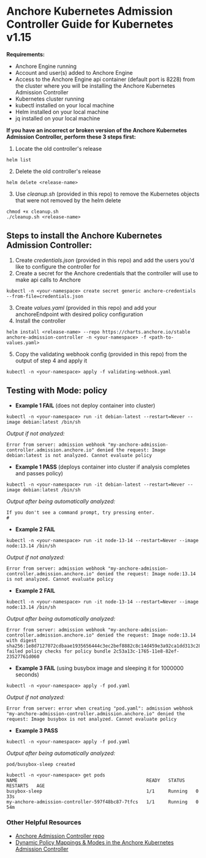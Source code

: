 # Anchore Kubernetes Admission Controller Guide for Kubernetes v1.15

**Requirements:**
- Anchore Engine running
- Account and user(s) added to Anchore Engine
- Access to the Anchore Engine api container (default port is 8228) from the cluster where you will be installing the Anchore Kubernetes Admission Controller
- Kubernetes cluster running
- kubectl installed on your local machine
- Helm installed on your local machine
- jq installed on your local machine

**If you have an incorrect or broken version of the Anchore Kubernetes Admission Controller, perform these 3 steps first:**
1. Locate the old controller's release
```
helm list
```
2. Delete the old controller's release
```
helm delete <release-name>
```
3. Use _cleanup.sh_ (provided in this repo) to remove the Kubernetes objects that were not removed by the helm delete
```
chmod +x cleanup.sh
./cleanup.sh <release-name> 
```

## Steps to install the Anchore Kubernetes Admission Controller:
1. Create _credentials.json_ (provided in this repo) and add the users you'd like to configure the controller for
2. Create a secret for the Anchore credentials that the controller will use to make api calls to Anchore
```
kubectl -n <your-namespace> create secret generic anchore-credentials --from-file=credentials.json
```
3. Create _values.yaml_ (provided in this repo) and add your anchoreEndpoint with desired policy configuration
4. Install the controller
```
helm install <release-name> --repo https://charts.anchore.io/stable anchore-admission-controller -n <your-namespace> -f <path-to-values.yaml>
```
5. Copy the validating webhook config (provided in this repo) from the output of step 4 and apply it
```
kubectl -n <your-namespace> apply -f validating-webhook.yaml
```

## Testing with Mode: policy
- **Example 1 FAIL** (does not deploy container into cluster)
```
kubectl -n <your-namespace> run -it debian-latest --restart=Never --image debian:latest /bin/sh
```
_Output if not analyzed:_
``` 
Error from server: admission webhook "my-anchore-admission-controller.admission.anchore.io" denied the request: Image debian:latest is not analyzed. Cannot evaluate policy
```
- **Example 1 PASS** (deploys container into cluster if analysis completes and passes policy)
```
kubectl -n <your-namespace> run -it debian-latest --restart=Never --image debian:latest /bin/sh
```
_Output after being automatically analyzed:_
```
If you don't see a command prompt, try pressing enter.
# 
```
- **Example 2 FAIL**
```
kubectl -n <your-namespace> run -it node-13-14 --restart=Never --image node:13.14 /bin/sh
```
_Output if not analyzed:_
``` 
Error from server: admission webhook "my-anchore-admission-controller.admission.anchore.io" denied the request: Image node:13.14 is not analyzed. Cannot evaluate policy
```
- **Example 2 FAIL**
```
kubectl -n <your-namespace> run -it node-13-14 --restart=Never --image node:13.14 /bin/sh
```
_Output after being automatically analyzed:_
``` 
Error from server: admission webhook "my-anchore-admission-controller.admission.anchore.io" denied the request: Image node:13.14 with digest sha256:1e8d7127072cdbaae1935656444c3ec2bef8882c8c14d459e3a92ca1dd313c28 failed policy checks for policy bundle 2c53a13c-1765-11e8-82ef-23527761d060
```
- **Example 3 FAIL** (using busybox image and sleeping it for 1000000 seconds)
```
kubectl -n <your-namespace> apply -f pod.yaml 
```
_Output if not analyzed:_
``` 
Error from server: error when creating "pod.yaml": admission webhook "my-anchore-admission-controller.admission.anchore.io" denied the request: Image busybox is not analyzed. Cannot evaluate policy
```
- **Example 3 PASS**
```
kubectl -n <your-namespace> apply -f pod.yaml 
```
_Output after being automatically analyzed:_
``` 
pod/busybox-sleep created
```
```
kubectl -n <your-namespace> get pods
NAME                                               READY   STATUS    RESTARTS   AGE
busybox-sleep                                      1/1     Running   0          33s
my-anchore-admission-controller-597f48bc87-7tfcs   1/1     Running   0          54m
```

### Other Helpful Resources
- [Anchore Admission Controller repo](https://github.com/anchore/anchore-charts/tree/master/stable/anchore-admission-controller)
- [Dynamic Policy Mappings & Modes in the Anchore Kubernetes Admission Controller](https://anchore.com/blog/dynamic-policy-mappings-and-modes-in-the-anchore-kubernetes-admission-controller/)